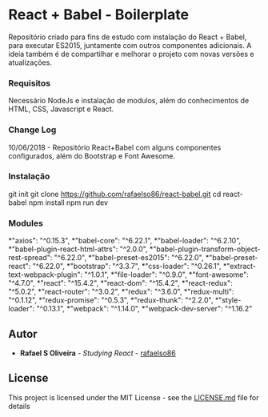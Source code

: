 # React + Babel - Boilerplate

Repositório criado para fins de estudo com instalação do React + Babel, para executar ES2015, juntamente com outros componentes adicionais. A ideia também é de compartilhar e melhorar o projeto com novas versões e atualizações.

### Requisitos

Necessário NodeJs e instalação de modulos, além do conhecimentos de HTML, CSS, Javascript e React.

### Change Log
10/06/2018 - Repositório React+Babel com alguns componentes configurados, além do Bootstrap e Font Awesome.

### Instalação

git init
git clone https://github.com/rafaelso86/react-babel.git
cd react-babel
npm install
npm run dev

### Modules

*"axios": "^0.15.3",
*"babel-core": "^6.22.1",
*"babel-loader": "^6.2.10",
*"babel-plugin-react-html-attrs": "^2.0.0",
*"babel-plugin-transform-object-rest-spread": "^6.22.0",
*"babel-preset-es2015": "^6.22.0",
*"babel-preset-react": "^6.22.0",
*"bootstrap": "^3.3.7",
*"css-loader": "^0.26.1",
*"extract-text-webpack-plugin": "^1.0.1",
*"file-loader": "^0.9.0",
*"font-awesome": "^4.7.0",
*"react": "^15.4.2",
*"react-dom": "^15.4.2",
*"react-redux": "^5.0.2",
*"react-router": "^3.0.2",
*"redux": "^3.6.0",
*"redux-multi": "^0.1.12",
*"redux-promise": "^0.5.3",
*"redux-thunk": "^2.2.0",
*"style-loader": "^0.13.1",
*"webpack": "^1.14.0",
*"webpack-dev-server": "^1.16.2"

## Autor

* **Rafael S Oliveira** - *Studying React* - [rafaelso86](https://github.com/rafaelso86)

## License

This project is licensed under the MIT License - see the [LICENSE.md](LICENSE.md) file for details
